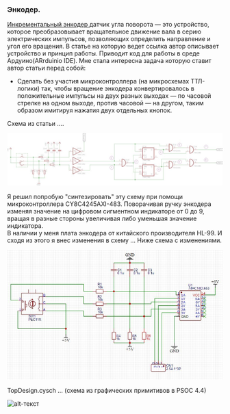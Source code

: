 ### Энкодер.  

[Инкрементальный  энкодер ](http://codius.ru/articles/Инкрементальный_энкодер_принцип_действия_схемы_подключения_работа_с_Arduino) датчик угла поворота — это устройство, которое преобразовывает вращательное движение вала в серию электрических импульсов, позволяющих определить направление и угол его вращения. В статье на которую ведет ссылка автор описывает устройство и принцип работы. Приводит код для работы в среде Ардуино(ARrduinio IDE). Мне стала интересна задача которую ставит автор статьи перед собой:  
* Сделать без участия микроконтроллера (на микросхемах ТТЛ-логики) так, чтобы вращение энкодера конвертировалось в положительные импульсы на двух разных выходах — по часовой стрелке на одном выходе, против часовой — на другом, таким образом имитируя нажатия двух отдельных кнопок.  

Схема из статьи .... 

![alt-текст](https://github.com/PivnevNikolay/PSOC_CY8CKIT-049-41/blob/master/PSOC_CY8CKIT-049-42/004_Encoder/photos/E_001.jpg "")
 
Я решил попробую "синтезировать" эту схему при помощи микроконтроллера CY8C4245AXI-483. Поворачивая ручку энкодера изменяя значение на цифровом сигментном индикаторе от 0 до 9, вращая в разные стороны увеличивая либо уменьшая значение индикатора.  
В наличии у меня плата энкодера от китайского производителя HL-99. И сходя из этого я внес изменения в схему ... Ниже схема с изменениями.  

![alt-текст](https://github.com/PivnevNikolay/PSOC_CY8CKIT-049-41/blob/master/PSOC_CY8CKIT-049-42/004_Encoder/photos/E_004.jpg "")  

TopDesign.cysch ... (схема из графических примитивов в PSOC 4.4) 
 
![alt-текст](https://github.com/PivnevNikolay/PSOC_CY8CKIT-049-41/blob/master/PSOC_CY8CKIT-049-42/004_Encoder/photos/E_002.jpg "")  

